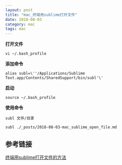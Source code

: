 ```yaml
---
layout: post
title: "mac_终端用sublime打开文件"
date: 2018-08-03
category: mac
tags: mac
---
```


**打开文件**
	
	vi ~/.bash_profile

**添加命令**

	alias subl=\''/Applications/Sublime Text.app/Contents/SharedSupport/bin/subl'\'

**启动**
	
	source ~/.bash_profile 

**使用命令**

	subl 文件/目录

	subl ./_posts/2018-08-03-mac_sublime_open_file.md


## 参考链接
[终端用sublime打开文件的方法](https://blog.csdn.net/u011240016/article/details/54434923)